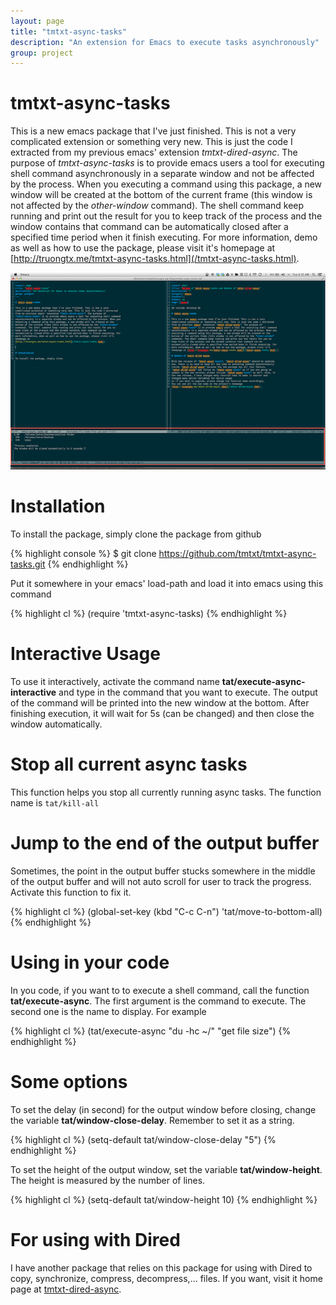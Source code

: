```yaml
---
layout: page
title: "tmtxt-async-tasks"
description: "An extension for Emacs to execute tasks asynchronously"
group: project
---
```


# tmtxt-async-tasks

This is a new emacs package that I've just finished. This is not a very
complicated extension or something very new. This is just the code I extracted
from my previous emacs' extension *tmtxt-dired-async*. The purpose of
*tmtxt-async-tasks* is to provide emacs users a tool for executing shell command
asynchronously in a separate window and not be affected by the process. When you
executing a command using this package, a new window will be created at the
bottom of the current frame (this window is not affected by the *other-window*
command). The shell command keep running and print out the result for you to
keep track of the process and the window contains that command can be
automatically closed after a specified time period when it finish executing. For
more information, demo as well as how to use the package, please visit it's
homepage at
[http://truongtx.me/tmtxt-async-tasks.html](/tmtxt-async-tasks.html).

![Screenshot](/files/tmtxt-async-tasks/ss.png)

# Installation

To install the package, simply clone the package from github

{% highlight console %}
$ git clone https://github.com/tmtxt/tmtxt-async-tasks.git
{% endhighlight %}

Put it somewhere in your emacs' load-path and load it into emacs using this
command

{% highlight cl %}
(require 'tmtxt-async-tasks)
{% endhighlight %}

# Interactive Usage

To use it interactively, activate the command name
**tat/execute-async-interactive** and type in the command that you want to
execute. The output of the command will be printed into the new window at the
bottom. After finishing execution, it will wait for 5s (can be changed) and
then close the window automatically.

# Stop all current async tasks

This function helps you stop all currently running async tasks. The function
name is `tat/kill-all`

# Jump to the end of the output buffer

Sometimes, the point in the output buffer stucks somewhere in the middle of the
output buffer and will not auto scroll for user to track the progress. Activate
this function to fix it.

{% highlight cl %}
(global-set-key (kbd "C-c C-n") 'tat/move-to-bottom-all)
{% endhighlight %}

# Using in your code

In you code, if you want to to execute a shell command, call the function
**tat/execute-async**. The first argument is the command to execute. The second
one is the name to display. For example

{% highlight cl %}
(tat/execute-async "du -hc ~/" "get file size")
{% endhighlight %}

# Some options

To set the delay (in second) for the output window before closing, change the variable
**tat/window-close-delay**. Remember to set it as a string.

{% highlight cl %}
(setq-default tat/window-close-delay "5")
{% endhighlight %}

To set the height of the output window, set the variable **tat/window-height**.
The height is measured by the number of lines.

{% highlight cl %}
(setq-default tat/window-height 10)
{% endhighlight %}

# For using with Dired

I have another package that relies on this package for using with Dired to copy,
synchronize, compress, decompress,... files. If you want, visit it home page at
[tmtxt-dired-async](/tmtxt-dired-async.html).

